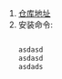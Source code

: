 1. [仓库地址](https://hub.docker.com/r/jenkins/jenkins/)   
2. 安装命令:  
    ```sh
    
    asdasd
    asdasd
    asdads
    ```
